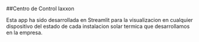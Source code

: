 ##Centro de Control Iaxxon 

Esta app ha sido desarrollada en Streamlit para la visualizacion en cualquier dispositivo del estado de cada instalacion solar termica que desarrollamos en la empresa.
